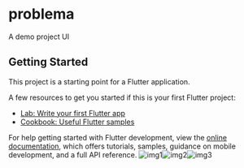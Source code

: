 # problema

A demo project UI

## Getting Started

This project is a starting point for a Flutter application.

A few resources to get you started if this is your first Flutter project:

- [Lab: Write your first Flutter app](https://docs.flutter.dev/get-started/codelab)
- [Cookbook: Useful Flutter samples](https://docs.flutter.dev/cookbook)

For help getting started with Flutter development, view the
[online documentation](https://docs.flutter.dev/), which offers tutorials,
samples, guidance on mobile development, and a full API reference.
![img1](https://github.com/Ramkrishna2558/Task_Management_app_Ui_Design/assets/61373831/7ab7a0e0-529e-43bc-aa93-e1efe9a1536e)![img2](https://github.com/Ramkrishna2558/Task_Management_app_Ui_Design/assets/61373831/c4fd3df6-ee37-40cd-8d0c-051a4ae474ee)![img3](https://github.com/Ramkrishna2558/Task_Management_app_Ui_Design/assets/61373831/cf5261e0-0edf-4c85-9383-bb6cae0e5903)
